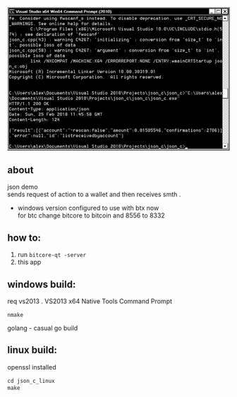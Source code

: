 ![Screen1](/screens/Untitled%201.jpg)
## about 
 json demo  
   sends request of action to a wallet and then receives smth .  
 - windows version configured to use with btx now  
 for btc change bitcore to bitcoin and 8556 to 8332  
## how to:
 1) run `bitcore-qt -server`  
 2) this app   
 
## windows build:
req vs2013 . VS2013 x64 Native Tools Command Prompt
```
nmake
```

golang  - casual go build  
## linux build:
openssl installed

```
cd json_c_linux
make
```
